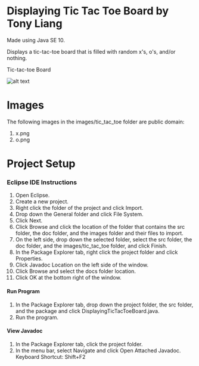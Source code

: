 # Displaying Tic Tac Toe Board by Tony Liang

Made using Java SE 10.

Displays a tic-tac-toe board that is filled with random x's, o's, and/or nothing.

Tic-tac-toe Board

![alt text][logo]

[logo]: https://github.com/tliang1/Java-Practice/raw/master/Practice/Intro-To-Java-8th-Ed-Daniel-Y.-Liang/Chapter-12/Chapter12P09/images/instructions/tic_tac_toe_board.png "Tic-tac-toe Board"

# Images

The following images in the images/tic_tac_toe folder are public domain:
1. x.png
2. o.png

# Project Setup

### Eclipse IDE Instructions
1. Open Eclipse.
2. Create a new project.
3. Right click the folder of the project and click Import.
4. Drop down the General folder and click File System.
5. Click Next.
6. Click Browse and click the location of the folder that contains the src folder, the doc folder, and the images folder and their files to import.
7. On the left side, drop down the selected folder, select the src folder, the doc folder, and the images/tic_tac_toe folder, and click Finish.
8. In the Package Explorer tab, right click the project folder and click Properties.
9. Click Javadoc Location on the left side of the window.
10. Click Browse and select the docs folder location.
11. Click OK at the bottom right of the window.

#### Run Program
1. In the Package Explorer tab, drop down the project folder, the src folder, and the package and click DisplayingTicTacToeBoard.java.
2. Run the program.

#### View Javadoc
1. In the Package Explorer tab, click the project folder.
2. In the menu bar, select Navigate and click Open Attached Javadoc. Keyboard Shortcut: Shift+F2